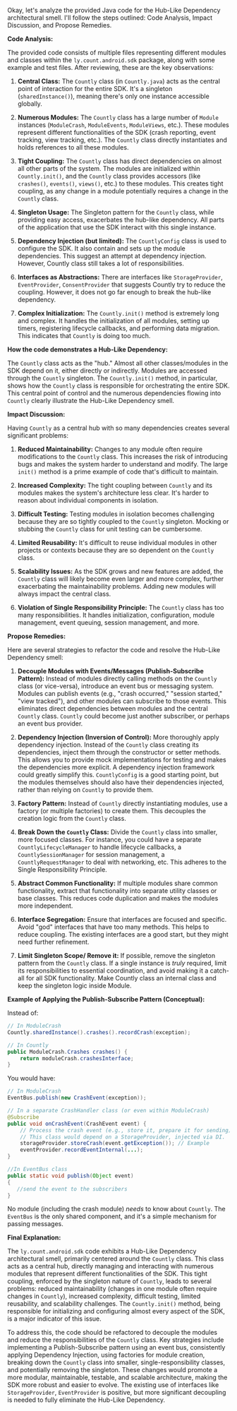 Okay, let's analyze the provided Java code for the Hub-Like Dependency architectural smell. I'll follow the steps outlined: Code Analysis, Impact Discussion, and Propose Remedies.

**Code Analysis:**

The provided code consists of multiple files representing different modules and classes within the `ly.count.android.sdk` package, along with some example and test files. After reviewing, these are the key observations:

1.  **Central Class:** The `Countly` class (in `Countly.java`) acts as the central point of interaction for the entire SDK. It's a singleton (`sharedInstance()`), meaning there's only one instance accessible globally.

2.  **Numerous Modules:** The `Countly` class has a large number of `Module` instances (`ModuleCrash`, `ModuleEvents`, `ModuleViews`, etc.). These modules represent different functionalities of the SDK (crash reporting, event tracking, view tracking, etc.). The `Countly` class directly instantiates and holds references to all these modules.

3.  **Tight Coupling:** The `Countly` class has direct dependencies on almost all other parts of the system. The modules are initialized within `Countly.init()`, and the `Countly` class provides accessors (like `crashes()`, `events()`, `views()`, etc.) to these modules. This creates tight coupling, as any change in a module potentially requires a change in the `Countly` class.

4.  **Singleton Usage:** The Singleton pattern for the `Countly` class, while providing easy access, exacerbates the hub-like dependency. All parts of the application that use the SDK interact with this single instance.

5.  **Dependency Injection (but limited):** The `CountlyConfig` class is used to configure the SDK. It also contain and sets up the module dependencies. This suggest an attempt at dependency injection. However, Countly class still takes a lot of responsibilities.

6.  **Interfaces as Abstractions:** There are interfaces like `StorageProvider`, `EventProvider`, `ConsentProvider` that suggests Countly try to reduce the coupling. However, it does not go far enough to break the hub-like dependency.

7.  **Complex Initialization:** The `Countly.init()` method is extremely long and complex. It handles the initialization of all modules, setting up timers, registering lifecycle callbacks, and performing data migration. This indicates that `Countly` is doing too much.

**How the code demonstrates a Hub-Like Dependency:**

The `Countly` class acts as the "hub." Almost all other classes/modules in the SDK depend on it, either directly or indirectly. Modules are accessed through the `Countly` singleton. The `Countly.init()` method, in particular, shows how the `Countly` class is responsible for orchestrating the entire SDK. This central point of control and the numerous dependencies flowing into `Countly` clearly illustrate the Hub-Like Dependency smell.

**Impact Discussion:**

Having `Countly` as a central hub with so many dependencies creates several significant problems:

1.  **Reduced Maintainability:** Changes to any module often require modifications to the `Countly` class. This increases the risk of introducing bugs and makes the system harder to understand and modify. The large `init()` method is a prime example of code that's difficult to maintain.

2.  **Increased Complexity:** The tight coupling between `Countly` and its modules makes the system's architecture less clear. It's harder to reason about individual components in isolation.

3.  **Difficult Testing:** Testing modules in isolation becomes challenging because they are so tightly coupled to the `Countly` singleton. Mocking or stubbing the `Countly` class for unit testing can be cumbersome.

4.  **Limited Reusability:** It's difficult to reuse individual modules in other projects or contexts because they are so dependent on the `Countly` class.

5.  **Scalability Issues:** As the SDK grows and new features are added, the `Countly` class will likely become even larger and more complex, further exacerbating the maintainability problems. Adding new modules will always impact the central class.

6.  **Violation of Single Responsibility Principle:** The `Countly` class has too many responsibilities. It handles initialization, configuration, module management, event queuing, session management, and more.

**Propose Remedies:**

Here are several strategies to refactor the code and resolve the Hub-Like Dependency smell:

1.  **Decouple Modules with Events/Messages (Publish-Subscribe Pattern):** Instead of modules directly calling methods on the `Countly` class (or vice-versa), introduce an event bus or messaging system. Modules can publish events (e.g., "crash occurred," "session started," "view tracked"), and other modules can subscribe to those events. This eliminates direct dependencies between modules and the central `Countly` class. `Countly` could become just another subscriber, or perhaps an event bus provider.

2.  **Dependency Injection (Inversion of Control):** More thoroughly apply dependency injection. Instead of the `Countly` class creating its dependencies, inject them through the constructor or setter methods. This allows you to provide mock implementations for testing and makes the dependencies more explicit. A dependency injection framework could greatly simplify this. `CountlyConfig` is a good starting point, but the modules themselves should also have their dependencies injected, rather than relying on `Countly` to provide them.

3.  **Factory Pattern:** Instead of `Countly` directly instantiating modules, use a factory (or multiple factories) to create them. This decouples the creation logic from the `Countly` class.

4.  **Break Down the `Countly` Class:** Divide the `Countly` class into smaller, more focused classes. For instance, you could have a separate `CountlyLifecycleManager` to handle lifecycle callbacks, a `CountlySessionManager` for session management, a `CountlyRequestManager` to deal with networking, etc. This adheres to the Single Responsibility Principle.

5.  **Abstract Common Functionality:** If multiple modules share common functionality, extract that functionality into separate utility classes or base classes. This reduces code duplication and makes the modules more independent.

6.  **Interface Segregation:** Ensure that interfaces are focused and specific. Avoid "god" interfaces that have too many methods. This helps to reduce coupling. The existing interfaces are a good start, but they might need further refinement.

7.  **Limit Singleton Scope/ Remove it:** If possible, remove the singleton pattern from the `Countly` class. If a single instance is _truly_ required, limit its responsibilities to essential coordination, and avoid making it a catch-all for all SDK functionality. Make Countly class an internal class and keep the singleton logic inside Module.

**Example of Applying the Publish-Subscribe Pattern (Conceptual):**

Instead of:

```java
// In ModuleCrash
Countly.sharedInstance().crashes().recordCrash(exception);

// In Countly
public ModuleCrash.Crashes crashes() {
    return moduleCrash.crashesInterface;
}
```

You would have:

```java
// In ModuleCrash
EventBus.publish(new CrashEvent(exception));

// In a separate CrashHandler class (or even within ModuleCrash)
@Subscribe
public void onCrashEvent(CrashEvent event) {
    // Process the crash event (e.g., store it, prepare it for sending)
    // This class would depend on a StorageProvider, injected via DI.
    storageProvider.storeCrash(event.getException()); // Example
    eventProvider.recordEventInternal(...);
}

//In EventBus class
public static void publish(Object event)
{
   //send the event to the subscribers
}
```

No module (including the crash module) _needs_ to know about `Countly`. The `EventBus` is the only shared component, and it's a simple mechanism for passing messages.

**Final Explanation:**

The `ly.count.android.sdk` code exhibits a Hub-Like Dependency architectural smell, primarily centered around the `Countly` class. This class acts as a central hub, directly managing and interacting with numerous modules that represent different functionalities of the SDK. This tight coupling, enforced by the singleton nature of `Countly`, leads to several problems: reduced maintainability (changes in one module often require changes in `Countly`), increased complexity, difficult testing, limited reusability, and scalability challenges. The `Countly.init()` method, being responsible for initializing and configuring almost every aspect of the SDK, is a major indicator of this issue.

To address this, the code should be refactored to decouple the modules and reduce the responsibilities of the `Countly` class. Key strategies include implementing a Publish-Subscribe pattern using an event bus, consistently applying Dependency Injection, using factories for module creation, breaking down the `Countly` class into smaller, single-responsibility classes, and potentially removing the singleton. These changes would promote a more modular, maintainable, testable, and scalable architecture, making the SDK more robust and easier to evolve. The existing use of interfaces like `StorageProvider`, `EventProvider` is positive, but more significant decoupling is needed to fully eliminate the Hub-Like Dependency.
